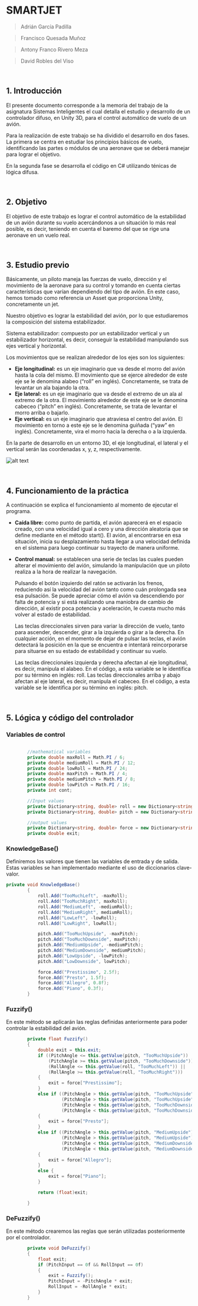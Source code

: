 # SMARTJET

>Adrián García Padilla

>Francisco Quesada Muñoz

>Antony Franco Rivero Meza

>David Robles del Viso

<br/>


## 1. Introducción  

El presente documento corresponde a la memoria del trabajo de la asignatura Sistemas Inteligentes el cual detalla el estudio y desarrollo de un controlador difuso, en Unity 3D, para el control automático de vuelo de un avión.

Para la realización de este trabajo se ha dividido el desarrollo en dos fases. 
La primera se centra en estudiar los principios básicos de vuelo, identificando las partes o módulos de una aeronave que se deberá manejar para lograr el objetivo.

En la segunda fase se desarrolla el código en C# utilizando ténicas de lógica difusa.

<br/>


## 2. Objetivo

El objetivo de este trabajo es lograr el control automático de la estabilidad de un avión durante su vuelo acercándonos a un situación lo más real posible, es decir, teniendo en cuenta el baremo del que se rige una aeronave en un vuelo real.

<br/>

## 3. Estudio previo

Básicamente, un piloto maneja las fuerzas de vuelo, dirección y el movimiento de la aeronave para su control y tomando en cuenta ciertas características que varían dependiendo del tipo de avión. 
En este caso, hemos tomado como referencia un Asset que proporciona Unity, concretamente un jet.

Nuestro objetivo es lograr la estabilidad del avión, por lo que estudiaremos la composición del sistema estabilizador.

Sistema estabilizador: compuesto por un estabilizador vertical y un estabilizador horizontal, es decir, conseguir la estabilidad manipulando sus ejes vertical y horizontal.

Los movimientos que se realizan alrededor de los ejes son los siguientes:

+ __Eje longitudinal:__ es un eje imaginario que va desde el morro del avión hasta la cola del mismo. El movimiento que se ejerce alrededor de este eje se le denomina alabeo (“roll” en inglés). Concretamente, se trata de levantar un ala bajando la otra. 
+ __Eje lateral:__ es un eje imaginario que va desde el extremo de un ala al extremo de la otra. El movimiento alrededor de este eje se le denomina cabeceo (“pitch” en inglés). Concretamente, se trata de levantar el morro arriba o bajarlo.
+ __Eje vertical:__ es un eje imaginario que atraviesa el centro del avión. El movimiento en torno a este eje se le denomina guiñada (“yaw” en inglés). Concretamente, vira el morro hacia la derecha o a la izquierda.

En la parte de desarrollo en un entorno 3D, el eje longitudinal, el lateral y el vertical serán las coordenadas x, y, z, respectivamente.

![alt text](http://2.bp.blogspot.com/-_d_Y51vcJnU/UIxBT81gbzI/AAAAAAAAB7Q/Jf5B9nV_bEU/s1600/EjesMovimiento.png "Ejes")

<br/>

## 4. Funcionamiento de la práctica

A continuación se explica el funcionamiento al momento de ejecutar el programa.

+ __Caída libre:__ como punto de partida, el avión aparecerá en el espacio creado, con una velocidad igual a cero y una dirección aleatoria que se define mediante en el método start(). El avión, al encontrarse en esa situación, inicia su desplazamiento hasta llegar a una velocidad definida en el sistema para luego continuar su trayecto de manera uniforme.
+ __Control manual:__ se establecen una serie de teclas las cuales pueden alterar el movimiento del avión, simulando la manipulación que un piloto realiza a la hora de realizar la navegación.
	
    Pulsando el botón izquierdo del ratón se activarán los frenos, reduciendo así la velocidad del avión tanto como cuán prolongada sea esa pulsación. Se puede apreciar cómo el avión va descendiendo por falta de potencia y si está realizando una maniobra de cambio de dirección, al existir poca potencia y aceleración, le cuesta mucho más volver al estado de estabilidad.

    Las teclas direccionales sirven para variar la dirección de vuelo, tanto para ascender, descender, girar a la izquierda o girar a la derecha. En cualquier acción, en el momento de dejar de pulsar las teclas, el avión detectará la posición en la que se encuentra e intentará reincorporarse para situarse en su estado de estabilidad y continuar su vuelo.

    Las teclas direccionales izquierda y derecha afectan al eje longitudinal, es decir, manipula el alabeo. En el código, a esta variable se le identifica por su término en inglés: roll.
Las teclas direccionales arriba y abajo afectan al eje lateral, es decir, manipula el cabeceo. En el código, a esta variable se le identifica por su término en inglés: pitch.
 	
<br/>

## 5. Lógica y código del controlador

### Variables de control
```c#

        //mathematical variables
        private double maxRoll = Math.PI / 6;
        private double mediumRoll = Math.PI / 12;
        private double lowRoll = Math.PI / 24;
        private double maxPitch = Math.PI / 4;
        private double mediumPitch = Math.PI / 8;
        private double lowPitch = Math.PI / 16;
        private int cont;

        //Input values
        private Dictionary<string, double> roll = new Dictionary<string, double>();
        private Dictionary<string, double> pitch = new Dictionary<string, double>();

        //output values
        private Dictionary<string, double> force = new Dictionary<string, double>();
        private double exit;
```



### KnowledgeBase()
Definiremos los valores que tienen las variables de entrada y de salida. Estas variables se han implementado mediante el uso de diccionarios clave-valor.

```c#
private void KnowledgeBase()
        {
            roll.Add("TooMuchLeft", -maxRoll);
            roll.Add("TooMuchRight", maxRoll);
            roll.Add("MediumLeft", -mediumRoll);
            roll.Add("MediumRight", mediumRoll);
            roll.Add("LowLeft", -lowRoll);
            roll.Add("LowRight", lowRoll);

            pitch.Add("TooMuchUpside", -maxPitch);
            pitch.Add("TooMuchDownside", maxPitch);
            pitch.Add("MediumUpside", -mediumPitch);
            pitch.Add("MediumDownside", mediumPitch);
            pitch.Add("LowUpside", -lowPitch);
            pitch.Add("LowDownside", lowPitch);

            force.Add("Prestissimo", 2.5f);
            force.Add("Presto", 1.5f);
            force.Add("Allegro", 0.8f);
            force.Add("Piano", 0.3f);
        }
```



### Fuzzify()
En este método se aplicarán las reglas definidas anteriormente para poder controlar la estabilidad del avión.

```c#
        private float Fuzzify()
        {
            double exit = this.exit;
            if ((PitchAngle <= this.getValue(pitch, "TooMuchUpside")) ||
                (PitchAngle >= this.getValue(pitch, "TooMuchDownside")) ||
                (RollAngle <= this.getValue(roll, "TooMuchLeft")) ||
                (RollAngle >= this.getValue(roll, "TooMuchRight")))
            {
                exit = force["Prestissimo"];
            }
            else if ((PitchAngle > this.getValue(pitch, "TooMuchUpside") && PitchAngle <= this.getValue(pitch, "MediumUpside") || RollAngle > this.getValue(roll, "TooMuchLeft") && RollAngle <= this.getValue(roll, "MediumLeft")) ||
                     (PitchAngle > this.getValue(pitch, "TooMuchUpside") && PitchAngle <= this.getValue(pitch, "MediumUpside") || RollAngle < this.getValue(roll, "TooMuchRight") && RollAngle >= this.getValue(roll, "MediumRight")) ||
                     (PitchAngle < this.getValue(pitch, "TooMuchDownside") && PitchAngle >= this.getValue(pitch, "MediumDownside") || RollAngle > this.getValue(roll, "TooMuchLeft") && RollAngle <= this.getValue(roll, "MediumLeft")) ||
                     (PitchAngle < this.getValue(pitch, "TooMuchDownside") && PitchAngle >= this.getValue(pitch, "MediumDownside") || RollAngle < this.getValue(roll, "TooMuchRight") && RollAngle >= this.getValue(roll, "MediumRight")))
            {
                exit = force["Presto"];
            }
            else if ((PitchAngle > this.getValue(pitch, "MediumUpside") && PitchAngle <= this.getValue(pitch, "LowUpside") || RollAngle > this.getValue(roll, "MediumLeft") && RollAngle <= this.getValue(roll, "LowLeft")) ||
                     (PitchAngle > this.getValue(pitch, "MediumUpside") && PitchAngle <= this.getValue(pitch, "LowUpside") || RollAngle < this.getValue(roll, "MediumRight") && RollAngle >= this.getValue(roll, "LowRight")) ||
                     (PitchAngle < this.getValue(pitch, "MediumDownside") && PitchAngle >= this.getValue(pitch, "LowDownside") || RollAngle > this.getValue(roll, "MediumLeft") && RollAngle <= this.getValue(roll, "LowLeft")) ||
                     (PitchAngle < this.getValue(pitch, "MediumDownside") && PitchAngle >= this.getValue(pitch, "LowDownside") || RollAngle < this.getValue(roll, "MediumRight") && RollAngle >= this.getValue(roll, "LowRight")))
            {
                exit = force["Allegro"];
            }
            else {
                exit = force["Piano"];
            }

            return (float)exit;

        }
```


### DeFuzzify()
En este método crearemos las reglas que serán utilizadas posteriormente por el controlador.

```c#
        private void DeFuzzify()
        {
            float exit;
            if (PitchInput == 0f && RollInput == 0f)
            {
                exit = Fuzzify();
                PitchInput = -PitchAngle * exit;
                RollInput = -RollAngle * exit;
            }
        }

```






